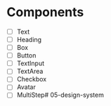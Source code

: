 # Components 

- [ ] Text 
- [ ] Heading
- [ ] Box 
- [ ] Button
- [ ] TextInput
- [ ] TextArea
- [ ] Checkbox
- [ ] Avatar
- [ ] MultiStep# 05-design-system
